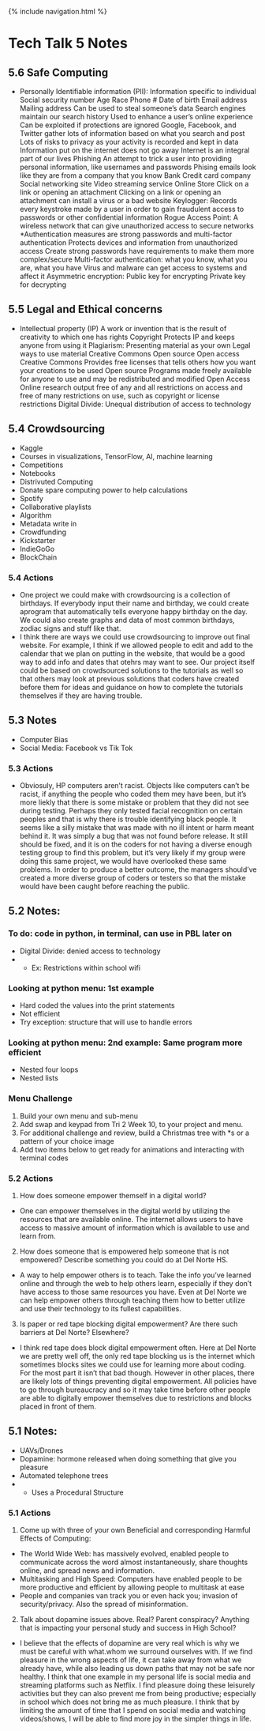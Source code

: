 {% include navigation.html %}

# Tech Talk 5 Notes

## 5.6 Safe Computing
* Personally Identifiable information (PII): Information specific to individual Social security number Age Race Phone # Date of birth Email address Mailing address Can be used to steal someone’s data Search engines maintain our search history Used to enhance a user’s online experience Can be exploited if protections are ignored Google, Facebook, and Twitter gather lots of information based on what you search and post Lots of risks to privacy as your activity is recorded and kept in data Information put on the internet does not go away Internet is an integral part of our lives Phishing An attempt to trick a user into providing personal information, like usernames and passwords Phising emails look like they are from a company that you know Bank Credit card company Social networking site Video streaming service Online Store Click on a link or opening an attachment Clicking on a link or opening an attachment can install a virus or a bad website Keylogger: Records every keystroke made by a user in order to gain fraudulent access to passwords or other confidential information Rogue Access Point: A wireless network that can give unauthorized access to secure networks
*Authentication measures are strong passwords and multi-factor authentication Protects devices and information from unauthorized access Create strong passwords have requirements to make them more complex/secure Multi-factor authentication: what you know, what you are, what you have Virus and malware can get access to systems and affect it Asymmetric encryption: Public key for encrypting Private key for decrypting

## 5.5 Legal and Ethical concerns
* Intellectual property (IP) A work or invention that is the result of creativity to which one has rights Copyright Protects IP and keeps anyone from using it Plagiarism: Presenting material as your own Legal ways to use material Creative Commons Open source Open access Creative Commons Provides free licenses that tells others how you want your creations to be used Open source Programs made freely available for anyone to use and may be redistributed and modified Open Access Online research output free of any and all restrictions on access and free of many restrictions on use, such as copyright or license restrictions Digital Divide: Unequal distribution of access to technology

## 5.4 Crowdsourcing
* Kaggle
* Courses in visualizations, TensorFlow, AI, machine learning
* Competitions
* Notebooks
* Distrivuted Computing
* Donate spare computing power to help calculations
* Spotify
* Collaborative playlists
* Algorithm
* Metadata write in
* Crowdfunding
* Kickstarter
* IndieGoGo
* BlockChain

### 5.4 Actions
* One project we could make with crowdsourcing is a collection of birthdays. If everybody input their name and birthday, we could create aprogram that automatically tells everyone happy birthday on the day. We could also create graphs and data of most common birthdays, zodiac signs and stuff like that.
* I think there are ways we could use crowdsourcing to improve out final website. For example, I think if we allowed people to edit and add to the calendar that we plan on putting in the website, that would be a good way to add info and dates that otehrs may want to see. Our project itself could be based on crowdsourced solutions to the tutorials as well so that others may look at previous solutions that coders have created before them for ideas and guidance on how to complete the tutorials themselves if they are having trouble.

## 5.3 Notes 
* Computer Bias
* Social Media: Facebook vs Tik Tok

### 5.3 Actions 
* Obviosuly, HP computers aren’t racist. Objects like computers can’t be racist, if anything the people who coded them mey have been, but it’s more liekly that there is some mistake or problem that they did not see during testing. Perhaps they only tested facial recognition on certain peoples and that is why there is trouble identifying black people. It seems like a silly mistake that was made with no ill intent or harm meant behind it. It was simply a bug that was not found before release. It still should be fixed, and it is on the coders for not having a diverse enough testing group to find this problem, but it’s very likely if my group were doing this same project, we would have overlooked these same problems. In order to produce a better outcome, the managers should’ve created a more diverse group of coders or testers so that the mistake would have been caught before reaching the public.

## 5.2 Notes:
### To do: code in python, in terminal, can use in PBL later on 

* Digital Divide: denied access to technology
* * Ex: Restrictions within school wifi

### Looking at python menu: 1st example
* Hard coded the values into the print statements 
* Not efficient 
* Try exception: structure that will use to handle errors

### Looking at python menu: 2nd example: Same program more efficient 
* Nested four loops
* Nested lists

### Menu Challenge
1. Build your own menu and sub-menu
2. Add swap and keypad from Tri 2 Week 10, to your project and menu.
3. For additional challenge and review, build a Christmas tree with *s or a pattern of your choice
image
4. Add two items below to get ready for animations and interacting with terminal codes

### 5.2 Actions
1. How does someone empower themself in a digital world?
* One can empower themselves in the digital world by utilizing the resources that are available online. The internet allows users to have access to massive amount of information which is available to use and learn from. 
2. How does someone that is empowered help someone that is not empowered? Describe something you could do at Del Norte HS.
* A way to help empower others is to teach. Take the info you’ve learned online and through the web to help others learn, especially if they don’t have access to those same resources you have. Even at Del Norte we can help empower others through teaching them how to better utilize and use their technology to its fullest capabilities.
3. Is paper or red tape blocking digital empowerment? Are there such barriers at Del Norte? Elsewhere?
* I think red tape does block digital empowerment often. Here at Del Norte we are pretty well off, the only red tape blocking us is the internet which sometimes blocks sites we could use for learning more about coding. For the most part it isn’t that bad though. However in other places, there are likely lots of things preventing digital empowerment. All policies have to go through bureaucracy and so it may take time before other people are able to digitally empower themselves due to restrictions and blocks placed in front of them.


## 5.1 Notes: 
* UAVs/Drones
* Dopamine: hormone released when doing something that give you pleasure
* Automated telephone trees
* * Uses a Procedural Structure

### 5.1 Actions
1. Come up with three of your own Beneficial and corresponding Harmful Effects of Computing:
* The World Wide Web: has massively evolved, enabled people to communicate across the word almost instantaneously, share thoughts online, and spread news and information. 
* Multitasking and High Speed: Computers have enabled people to be more productive and efficient by allowing people to multitask at ease
* People and companies van track you or even hack you; invasion of security/privacy. Also the spread of misinformation. 

2. Talk about dopamine issues above. Real? Parent conspiracy? Anything that is impacting your personal study and success in High School? 
* I believe that the effects of dopamine are very real which is why we must be careful with what.whom we surround ourselves with. If we find pleasure in the wrong aspects of life, it can take away from what we already have, while also leading us down paths that may not be safe nor healthy. I think that one example in my personal life is social media and streaming platforms such as Netflix. I find pleasure doing these leisurely activities but they can also prevent me from being productive; especially in school which does not bring me as much pleasure. I think that by limiting the amount of time that I spend on social media and watching videos/shows, I will be able to find more joy in the simpler things in life. 
